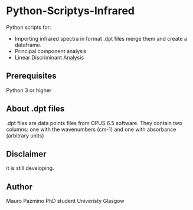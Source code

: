 # Python-Scriptys-Infrared
Python scripts for: 
* Importing infrared spectra in format .dpt files merge them and create a dataframe.
* Principal component analysis 
* Linear Discriminant Analysis

## Prerequisites
Python 3 or higher

## About .dpt files
.dpt files are data points files from OPUS 6.5 software. They contain two columns: one with the wavenumbers (cm-1) and one with absorbance (arbitrary units)

## Disclaimer
it is still developing.

## Author
Mauro Pazmino
PhD student
Univeristy Glasgow
